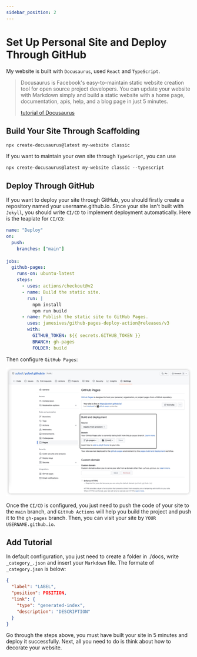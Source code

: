 ```yaml
---
sidebar_position: 2
---
```

# Set Up Personal Site and Deploy Through GitHub

My website is built with `Docusaurus`, used `React` and `TypeScript`.

> Docusaurus is Facebook's easy-to-maintain static website creation tool for open source project developers. You can update your website with Markdown simply and build a static website with a home page, documentation, apis, help, and a blog page in just 5 minutes.
>
> [tutorial of Docusaurus](https://docusaurus.io/docs)

## Build Your Site Through Scaffolding

```she
npx create-docusaurus@latest my-website classic
```

If you want to maintain your own site through `TypeScript`, you can use

```shell
npx create-docusaurus@latest my-website classic --typescript
```

## Deploy Through GitHub

If you want to deploy your site through GitHub, you should firstly create a repository named your username.github.io. Since your site isn't built with `Jekyll`, you should write `CI/CD` to implement deployment automatically. Here is the teaplate for `CI/CD`:

```yaml
name: "Deploy"
on:
  push:
    branches: ["main"]

jobs:
  github-pages:
    runs-on: ubuntu-latest
    steps:
      - uses: actions/checkout@v2
      - name: Build the static site.
        run: |
          npm install
          npm run build
      - name: Publish the static site to GitHub Pages.
        uses: jamesives/github-pages-deploy-action@releases/v3
        with:
          GITHUB_TOKEN: ${{ secrets.GITHUB_TOKEN }}
          BRANCH: gh-pages
          FOLDER: build
```

Then configure `GitHub Pages`:

![](img/6.jpg)

Once the `CI/CD` is configured, you just need to push the code of your site to the `main` branch, and `GitHub Actions` will help you build the project and push it to the `gh-pages` branch. Then, you can visit your site by `YOUR USERNAME.github.io`.

## Add Tutorial

In default configuration, you just need to create a folder in ./docs, write `_category_.json` and insert your `Markdown` file. The formate of `_category.json` is below:

```json
{
  "label": "LABEL",
  "position": POSITION,
  "link": {
    "type": "generated-index",
    "description": "DESCRIPTION"
  }
}
```

Go through the steps above, you must have built your site in 5 minutes and deploy it successfully. Next, all you need to do is think about how to decorate your website.
